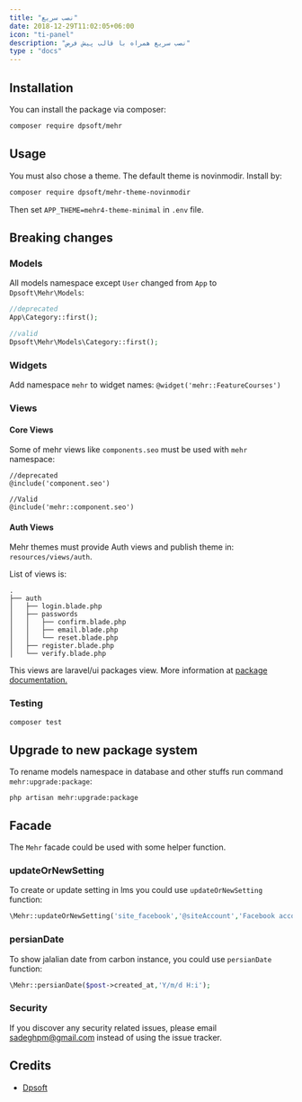 ```yaml
---
title: "نصب سریع"
date: 2018-12-29T11:02:05+06:00
icon: "ti-panel"
description: "نصب سریع همراه با قالب پیش فرض"
type : "docs"
---
```





## Installation

You can install the package via composer:

```bash
composer require dpsoft/mehr
```

## Usage

You must also chose a theme. The default theme is novinmodir. Install by:
```bash
composer require dpsoft/mehr-theme-novinmodir
```
Then set `APP_THEME=mehr4-theme-minimal` in `.env` file.

## Breaking changes

### Models

All models namespace except `User` changed from `App` to `Dpsoft\Mehr\Models`:
```php
//deprecated
App\Category::first();

//valid
Dpsoft\Mehr\Models\Category::first();
```
### Widgets

Add namespace `mehr` to widget names: `@widget('mehr::FeatureCourses')`

### Views

#### Core Views
Some of mehr views like `components.seo` must be used with `mehr` namespace:
```blade
//deprecated
@include('component.seo')

//Valid
@include('mehr::component.seo')
```

#### Auth Views

Mehr themes must provide Auth views and publish theme in: `resources/views/auth`.

List of views is:
```
.
├── auth
│   ├── login.blade.php
│   ├── passwords
│   │   ├── confirm.blade.php
│   │   ├── email.blade.php
│   │   └── reset.blade.php
│   ├── register.blade.php
│   └── verify.blade.php
```

This views are laravel/ui packages view. More information at [package documentation.](https://laravel.com/docs/6.x/authentication#included-views)

### Testing

``` bash
composer test
```

## Upgrade to new package system

To rename models namespace in database and other stuffs run command `mehr:upgrade:package`:
```shell script
php artisan mehr:upgrade:package
```

## Facade
The `Mehr` facade could be used with some helper function.

### updateOrNewSetting

To create or update setting in lms you could use `updateOrNewSetting` function:
```php
\Mehr::updateOrNewSetting('site_facebook','@siteAccount','Facebook account...');
```

### persianDate

To show jalalian date from carbon instance, you could use `persianDate` function:
```php
\Mehr::persianDate($post->created_at,'Y/m/d H:i');
```

### Security

If you discover any security related issues, please email sadeghpm@gmail.com instead of using the issue tracker.

## Credits

- [Dpsoft](https://github.com/dpsoft)